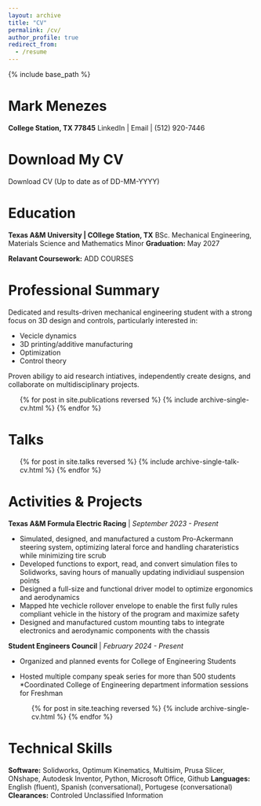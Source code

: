```yaml
---
layout: archive
title: "CV"
permalink: /cv/
author_profile: true
redirect_from:
  - /resume
---
```


{% include base_path %}

Mark Menezes
======
**College Station, TX 77845**
LinkedIn | Email | (512) 920-7446
  

Download My CV
======
Download CV (Up to date as of DD-MM-YYYY)
  
Education
======
**Texas A&M University | COllege Station, TX**
BSc. Mechanical Engineering, Materials Science and Mathematics Minor
**Graduation:** May 2027

**Relavant Coursework:**
ADD COURSES

Professional Summary
======
Dedicated and results-driven mechanical engineering student with a strong focus on 3D design and controls, particularly interested in:

* Vecicle dynamics
* 3D printing/additive manufacturing
* Optimization
* Control theory

Proven abiligy to aid research intiatives, independently create designs, and collaborate on multidisciplinary projects.

  <ul>{% for post in site.publications reversed %}
    {% include archive-single-cv.html %}
  {% endfor %}</ul>
  
Talks
======
  <ul>{% for post in site.talks reversed %}
    {% include archive-single-talk-cv.html  %}
  {% endfor %}</ul>
  
Activities & Projects
======
**Texas A&M Formula Electric Racing** | *September 2023 - Present*

* Simulated, designed, and manufactured a custom Pro-Ackermann steering system, optimizing lateral force and handling charateristics while minimizing tire scrub
* Developed functions to export, read, and convert simulation files to Solidworks, saving hours of manually updating individiaul suspension points
* Designed a full-size and functional driver model to optimize ergonomics and aerodynamics
* Mapped hte vechicle rollover envelope to enable the first fully rules compliant vehicle in the history of the program and maximize safety
* Designed and manufactured custom mounting tabs to integrate electronics and aerodynamic components with the chassis


**Student Engineers Council** | *February 2024 - Present*
* Organized and planned events for College of Engineering Students
* Hosted multiple company speak series for more than 500 students
*Coordinated College of Engineering department information sessions for Freshman

  <ul>{% for post in site.teaching reversed %}
    {% include archive-single-cv.html %}
  {% endfor %}</ul>
  
Technical Skills
======
**Software:** Solidworks, Optimum Kinematics, Multisim, Prusa Slicer, ONshape, Autodesk Inventor, Python, Microsoft Office, Github
**Languages:** English (fluent), Spanish (conversational), Portugese (conversational)
**Clearances:** Controled Unclassified Information
